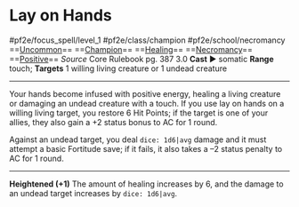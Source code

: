 # Lay on Hands
#pf2e/focus_spell/level_1 #pf2e/class/champion #pf2e/school/necromancy 
==[Uncommon](Uncommon.md)== ==[Champion](Champion.md)== ==[Healing](Healing.md)== ==[Necromancy](Necromancy.md)== ==[Positive](Positive.md)==
*Source* Core Rulebook pg. 387 3.0
**Cast** ► somatic
**Range** touch; **Targets** 1 willing living creature or 1 undead creature

---
Your hands become infused with positive energy, healing a living creature or damaging an undead creature with a touch. If you use lay on hands on a willing living target, you restore 6 Hit Points; if the target is one of your allies, they also gain a +2 status bonus to AC for 1 round.

Against an undead target, you deal `dice: 1d6|avg` damage and it must attempt a basic Fortitude save; if it fails, it also takes a –2 status penalty to AC for 1 round.

<hr>

**Heightened (+1)** The amount of healing increases by 6, and the damage to an undead target increases by `dice: 1d6|avg`.